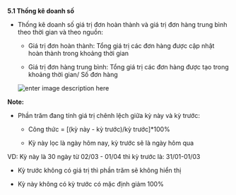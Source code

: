 **5.1 Thống kê doanh số**

- Thống kê doanh số giá trị đơn hoàn thành và giá trị đơn hàng trung bình theo thời gian và theo nguồn:
   
    + Giá trị đơn hoàn thành: Tổng giá trị các đơn hàng được cập nhật hoàn thành trong khoảng thời gian
	
    + Giá trị đơn hàng trung bình: Tổng giá trị các đơn hàng  được tạo trong khoảng thời gian/ Số đơn hàng
  
  ![enter image description here](https://static8.muarecdn.com/original/muare/images/2021/04/09/5908914_screenshot-121.png)

**Note:**

-  Phần trăm đang tính giá trị chênh lệch giữa kỳ này và kỳ trước:

   + Công thức = [(kỳ này - kỳ trước)/kỳ trước]*100%
   
   + Kỳ này lọc là ngày hôm nay, kỳ trước sẽ là ngày hôm qua
   
  VD: Kỳ này là 30 ngày từ 02/03 - 01/04 thì kỳ trước là: 31/01-01/03
  
- Kỳ trước không có giá trị thì phần trăm sẽ không hiển thị

- Kỳ này không có kỳ trước có mặc định giảm 100%



 